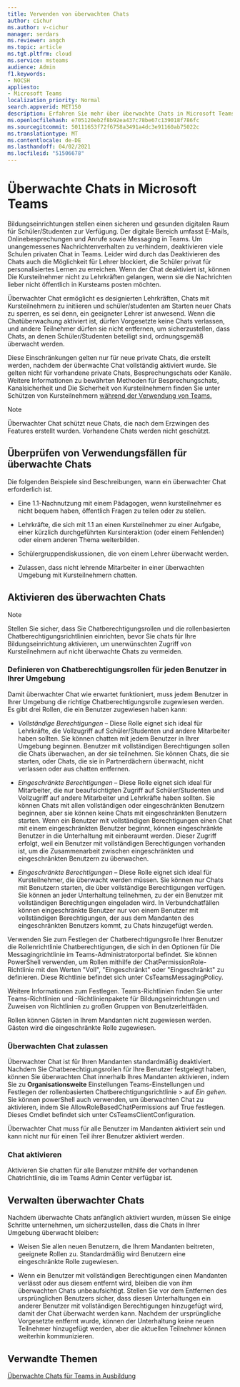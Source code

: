```yaml
---
title: Verwenden von überwachten Chats
author: cichur
ms.author: v-cichur
manager: serdars
ms.reviewer: angch
ms.topic: article
ms.tgt.pltfrm: cloud
ms.service: msteams
audience: Admin
f1.keywords:
- NOCSH
appliesto:
- Microsoft Teams
localization_priority: Normal
search.appverid: MET150
description: Erfahren Sie mehr über überwachte Chats in Microsoft Teams-Besprechungen.
ms.openlocfilehash: e705120eb2f8b92ea437c78be67c139018f786fc
ms.sourcegitcommit: 50111653f72f6758a3491a4dc3e91160ab75022c
ms.translationtype: MT
ms.contentlocale: de-DE
ms.lasthandoff: 04/02/2021
ms.locfileid: "51506678"
---
```

# <a name="supervised-chats-in-microsoft-teams"></a>Überwachte Chats in Microsoft Teams

Bildungseinrichtungen stellen einen sicheren und gesunden digitalen Raum für Schüler/Studenten zur Verfügung. Der digitale Bereich umfasst E-Mails, Onlinebesprechungen und Anrufe sowie Messaging in Teams. Um unangemessenes Nachrichtenverhalten zu verhindern, deaktivieren viele Schulen privaten Chat in Teams. Leider wird durch das Deaktivieren des Chats auch die Möglichkeit für Lehrer blockiert, die Schüler privat für personalisiertes Lernen zu erreichen. Wenn der Chat deaktiviert ist, können Die Kursteilnehmer nicht zu Lehrkräften gelangen, wenn sie die Nachrichten lieber nicht öffentlich in Kursteams posten möchten.

Überwachter Chat ermöglicht es designierten Lehrkräften, Chats mit Kursteilnehmern zu initiieren und schüler/studenten am Starten neuer Chats zu sperren, es sei denn, ein geeigneter Lehrer ist anwesend. Wenn die Chatüberwachung aktiviert ist, dürfen Vorgesetzte keine Chats verlassen, und andere Teilnehmer dürfen sie nicht entfernen, um sicherzustellen, dass Chats, an denen Schüler/Studenten beteiligt sind, ordnungsgemäß überwacht werden.

Diese Einschränkungen gelten nur für neue private Chats, die erstellt werden, nachdem der überwachte Chat vollständig aktiviert wurde. Sie gelten nicht für vorhandene private Chats, Besprechungschats oder Kanäle. Weitere Informationen zu bewährten Methoden für Besprechungschats, Kanalsicherheit und Die Sicherheit von Kursteilnehmern finden Sie unter Schützen von Kursteilnehmern [während der Verwendung von Teams.](https://support.microsoft.com/topic/keeping-students-safe-while-using-teams-for-distance-learning-f00fa399-0473-4d31-ab72-644c137e11c8?ui=en-us&rs=en-us&ad=us#ID0EBBAAA=For_educators&ID0EDD=For_educators)

> [!Note]
> Überwachter Chat schützt neue Chats, die nach dem Erzwingen des Features erstellt wurden.  Vorhandene Chats werden nicht geschützt.

## <a name="review-use-cases-for-supervised-chats"></a>Überprüfen von Verwendungsfällen für überwachte Chats

Die folgenden Beispiele sind Beschreibungen, wann ein überwachter Chat erforderlich ist.

- Eine 1.1-Nachnutzung mit einem Pädagogen, wenn kursteilnehmer es nicht bequem haben, öffentlich Fragen zu teilen oder zu stellen.

- Lehrkräfte, die sich mit 1.1 an einen Kursteilnehmer zu einer Aufgabe, einer kürzlich durchgeführten Kursinteraktion (oder einem Fehlenden) oder einem anderen Thema weiterbilden.

- Schülergruppendiskussionen, die von einem Lehrer überwacht werden.

- Zulassen, dass nicht lehrende Mitarbeiter in einer überwachten Umgebung mit Kursteilnehmern chatten.

## <a name="enable-supervised-chat"></a>Aktivieren des überwachten Chats

> [!Note]
> Stellen Sie sicher, dass Sie Chatberechtigungsrollen und die rollenbasierten Chatberechtigungsrichtlinien einrichten, bevor Sie chats für Ihre Bildungseinrichtung aktivieren, um unerwünschten Zugriff von Kursteilnehmern auf nicht überwachte Chats zu vermeiden.

### <a name="define-chat-permission-roles-for-each-user-in-your-environment"></a>Definieren von Chatberechtigungsrollen für jeden Benutzer in Ihrer Umgebung

Damit überwachter Chat wie erwartet funktioniert, muss jedem Benutzer in Ihrer Umgebung die richtige Chatberechtigungsrolle zugewiesen werden. Es gibt drei Rollen, die ein Benutzer zugewiesen haben kann:

- *Vollständige Berechtigungen* – Diese Rolle eignet sich ideal für Lehrkräfte, die Vollzugriff auf Schüler/Studenten und andere Mitarbeiter haben sollten. Sie können chatten mit jedem Benutzer in Ihrer Umgebung beginnen. Benutzer mit vollständigen Berechtigungen sollen die Chats überwachen, an der sie teilnehmen. Sie können Chats, die sie starten, oder Chats, die sie in Partnerdächern überwacht, nicht verlassen oder aus chatten entfernen.

- *Eingeschränkte Berechtigungen* – Diese Rolle eignet sich ideal für Mitarbeiter, die nur beaufsichtigten Zugriff auf Schüler/Studenten und Vollzugriff auf andere Mitarbeiter und Lehrkräfte haben sollten. Sie können Chats mit allen vollständigen oder eingeschränkten Benutzern beginnen, aber sie können keine Chats mit eingeschränkten Benutzern starten. Wenn ein Benutzer mit vollständigen Berechtigungen einen Chat mit einem eingeschränkten Benutzer beginnt, können eingeschränkte Benutzer in die Unterhaltung mit einberaumt werden. Dieser Zugriff erfolgt, weil ein Benutzer mit vollständigen Berechtigungen vorhanden ist, um die Zusammenarbeit zwischen eingeschränkten und eingeschränkten Benutzern zu überwachen.

- *Eingeschränkte Berechtigungen* – Diese Rolle eignet sich ideal für Kursteilnehmer, die überwacht werden müssen. Sie können nur Chats mit Benutzern starten, die über vollständige Berechtigungen verfügen. Sie können an jeder Unterhaltung teilnehmen, zu der ein Benutzer mit vollständigen Berechtigungen eingeladen wird. In Verbundchatfällen können eingeschränkte Benutzer nur von einem Benutzer mit vollständigen Berechtigungen, der aus dem Mandanten des eingeschränkten Benutzers kommt, zu Chats hinzugefügt werden.

Verwenden Sie zum Festlegen der Chatberechtigungsrolle Ihrer Benutzer die Rollenrichtlinie Chatberechtigungen, die sich in den Optionen für Die Messagingrichtlinie im Teams-Administratorportal befindet.   Sie können PowerShell verwenden, um Rollen mithilfe der ChatPermissionRole-Richtlinie mit den Werten "Voll", "Eingeschränkt" oder "Eingeschränkt" zu definieren. Diese Richtlinie befindet sich unter CsTeamsMessagingPolicy.

Weitere Informationen zum Festlegen. Teams-Richtlinien finden Sie unter Teams-Richtlinien und -Richtlinienpakete für Bildungseinrichtungen und Zuweisen von Richtlinien zu großen Gruppen von Benutzerleitfäden.

Rollen können Gästen in Ihrem Mandanten nicht zugewiesen werden. Gästen wird die eingeschränkte Rolle zugewiesen.

### <a name="allow-supervised-chat"></a>Überwachten Chat zulassen

Überwachter Chat ist für Ihren Mandanten standardmäßig deaktiviert. Nachdem Sie Chatberechtigungsrollen für Ihre Benutzer festgelegt haben, können Sie überwachten Chat innerhalb Ihres Mandanten aktivieren, indem Sie zu **Organisationsweite** Einstellungen Teams-Einstellungen und Festlegen der rollenbasierten Chatberechtigungsrichtlinie &gt;  auf *Ein gehen.*  Sie können powerShell auch verwenden, um überwachten Chat zu aktivieren, indem Sie AllowRoleBasedChatPermissions auf True festlegen. Dieses Cmdlet befindet sich unter CsTeamsClientConfiguration.

Überwachter Chat muss für alle Benutzer im Mandanten aktiviert sein und kann nicht nur für einen Teil ihrer Benutzer aktiviert werden.

### <a name="enable-chat"></a>Chat aktivieren

Aktivieren Sie chatten für alle Benutzer mithilfe der vorhandenen Chatrichtlinie, die im Teams Admin Center verfügbar ist.

## <a name="maintain-supervised-chats"></a>Verwalten überwachter Chats

Nachdem überwachte Chats anfänglich aktiviert wurden, müssen Sie einige Schritte unternehmen, um sicherzustellen, dass die Chats in Ihrer Umgebung überwacht bleiben:

- Weisen Sie allen neuen Benutzern, die Ihrem Mandanten beitreten, geeignete Rollen zu. Standardmäßig wird Benutzern eine eingeschränkte Rolle zugewiesen.

- Wenn ein Benutzer mit vollständigen Berechtigungen einen Mandanten verlässt oder aus diesem entfernt wird, bleiben die von ihm überwachten Chats unbeaufsichtigt. Stellen Sie vor dem Entfernen des ursprünglichen Benutzers sicher, dass diesen Unterhaltungen ein anderer Benutzer mit vollständigen Berechtigungen hinzugefügt wird, damit der Chat überwacht werden kann. Nachdem der ursprüngliche Vorgesetzte entfernt wurde, können der Unterhaltung keine neuen Teilnehmer hinzugefügt werden, aber die aktuellen Teilnehmer können weiterhin kommunizieren.

## <a name="related-topics"></a>Verwandte Themen

[Überwachte Chats für Teams in Ausbildung](https://support.microsoft.com/topic/supervised-chats-in-microsoft-teams-for-education-ad3aaafc-c85a-416f-95f9-d691f419cbb8?storagetype=live)
